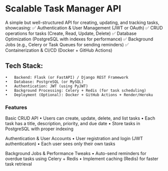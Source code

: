 # Scalable Task Manager API

A simple but well-structured API for creating, updating, and tracking tasks, showcasing:
✅ Authentication & User Management (JWT or OAuth)
✅ CRUD operations for tasks (Create, Read, Update, Delete)
✅ Database Optimization (PostgreSQL with indexes for performance)
✅ Background Jobs (e.g., Celery or Task Queues for sending reminders)
✅ Containerization & CI/CD (Docker + GitHub Actions)

## Tech Stack:
	•	Backend: Flask (or FastAPI) / Django REST Framework
	•	Database: PostgreSQL (or MySQL)
	•	Authentication: JWT (using PyJWT)
	•	Background Processing: Celery + Redis (for task scheduling)
	•	Deployment (Optional): Docker + GitHub Actions + Render/Heroku

### Features

Basic CRUD API
	•	Users can create, update, delete, and list tasks
	•	Each task has a title, description, priority, and due date
	•	Store tasks in PostgreSQL with proper indexing

Authentication & User Accounts
	•	User registration and login (JWT authentication)
	•	Each user sees only their own tasks

Background Jobs & Performance Tweaks
	•	Auto-send reminders for overdue tasks using Celery + Redis
	•	Implement caching (Redis) for faster task retrieval